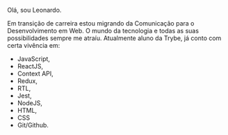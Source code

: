 Olá, sou Leonardo.

Em transição de carreira estou migrando da Comunicação para o Desenvolvimento em Web. O mundo da tecnologia e todas as suas possibilidades sempre me atraíu. Atualmente aluno da Trybe, já conto com certa vivência em:

- JavaScript, 
- ReactJS, 
- Context API, 
- Redux, 
- RTL, 
- Jest, 
- NodeJS, 
- HTML, 
- CSS 
- Git/Github.


